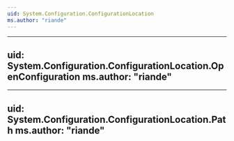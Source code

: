 ```yaml
---
uid: System.Configuration.ConfigurationLocation
ms.author: "riande"
---
```


---
uid: System.Configuration.ConfigurationLocation.OpenConfiguration
ms.author: "riande"
---

---
uid: System.Configuration.ConfigurationLocation.Path
ms.author: "riande"
---
